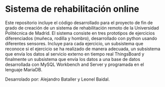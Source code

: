 # Sistema de rehabilitación online

Este repositorio incluye el código desarrollado para el proyecto de fin de grado de creación de un sistema de rehabilitación remoto de la Universidad Politécnica de Madrid.
El sistema consiste en tres prototipos de ejercicios diferenciados (muñeca, rodilla y hombro), desarrollado con python usando diferentes sensores.
Incluye para cada ejercicio, un subsistema que reconoce si el ejercicio se ha realizado de manera adecuada, un subsistema que envía los datos al servicio externo en tiempo real ThingsBoard y finalmente un subsistema que envía los datos a una base de datos desarrollada con MySQL Workbench and Server y programada en el lenguaje MariaDB.

Desarrolado por: Alejandro Bataller y Leonel Baidal.
